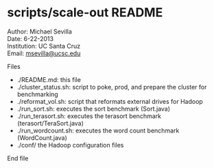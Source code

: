 scripts/scale-out README
============

Author: Michael Sevilla  
Date: 6-22-2013  
Institution: UC Santa Cruz  
Email: msevilla@ucsc.edu  
  
	
Files
- ./README.md:            this file  
- ./cluster_status.sh:    script to poke, prod, and prepare the cluster for benchmarking
- ./reformat_vol.sh:      script that reformats external drives for Hadoop
- ./run_sort.sh:          executes the sort benchmark (Sort.java)
- ./run_terasort.sh:      executes the terasort benchmark (terasort/TeraSort.java)
- ./run_wordcount.sh:     executes the word count benchmark (WordCount.java)
- ./conf/                 the Hadoop configuration files  

End file
